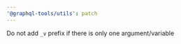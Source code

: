 ```yaml
---
'@graphql-tools/utils': patch
---
```


Do not add `_v` prefix if there is only one argument/variable
